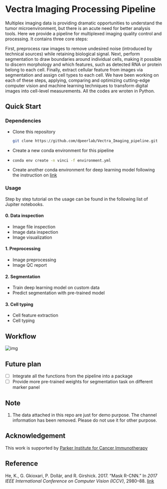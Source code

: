 # Vectra Imaging Processing Pipeline

Multiplex imaging data is providing dramatic opportunities to understand the tumor microenvironment, but there is an acute need for better analysis tools. Here we provide a pipeline for multiplexed imaging quality control and processing. It contains three core steps: 

First, preprocess raw images to remove undesired noise (introduced by technical sources) while retaining biological signal. Next, perform segmentation to draw boundaries around individual cells, making it possible to discern morphology and which features, such as detected RNA or protein belong to each cell. Finally, extract cellular feature from images via segmentation and assign cell types to each cell.  We have been working on each of these steps, applying, comparing and optimizing cutting-edge computer vision and machine learning techniques to transform digital images into cell-level measurements. All the codes are wroten in Python.





## Quick Start 

### Dependencies

* Clone this repository

  ```bash
  git clone https://github.com/dpeerlab/Vectra_Imaging_pipeline.git
  ```

* Create a new conda environment for this pipeline 

* ```bash
  conda env create -n vinci -f environment.yml 
  ```

* Create another conda environment for deep learning model following the instruction on [link](https://github.com/dpeerlab/Mask_R-CNN_cell)



### Usage

Step by step tutorial on the usage can be found in the following list of Jupiter notebooks.

#### 0. Data inspection

* Image file inspection
* Image data inspection
* Image visualization 

#### 1. Preprocessing 

* Image preprocessing 
* Image QC report 

#### 2. Segmentation 

* Train deep learning model on custom data
* Predict segmentation with pre-trained model

#### 3. Cell typing

* Cell feature extraction
* Cell typing

## Workflow

![img](./resource/figure/pipeline_overview.png)

## Future plan 

- [ ] Integrate all the functions from the pipeline into a package 
- [ ] Provide more pre-trained weights for segmentation task on different marker panel 

## Note

1. The data attached in this repo are just for demo purpose. The channel information has been removed. Please do not use it for other purpose.

## Acknowledgement 

This work is supported by [Parker Institute for Cancer Immunotherapy](https://www.parkerici.org/)



## Reference

He, K., G. Gkioxari, P. Dollár, and R. Girshick. 2017. “Mask R-CNN.” In *2017 IEEE International Conference on Computer Vision (ICCV)*, 2980–88. [link](https://arxiv.org/abs/1703.06870)



